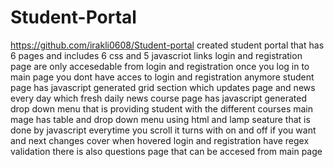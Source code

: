 # Student-Portal
https://github.com/irakli0608/Student-portal
created student portal that has 6 pages and includes 6 css and 5 javascriot links 
 login and registration page are only accesedable from login and registration
 once you log in to main page you dont have acces to login and registration anymore
 student page has javascript generated grid section which updates page and news every day which fresh daily news 
 course page has javascript generated drop down menu that is providing student with the different courses 
 main mage has table and drop down menu using html and lamp seature that is done by javascript everytime you scroll it turns with on and off if you want  and next changes cover when hovered 
 login and registration have regex validation
 there is also questions page that can be accesed from main page 
 
